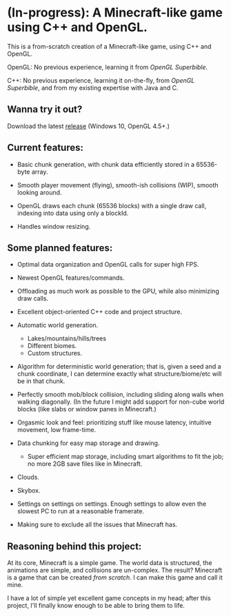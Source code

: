 # (In-progress): A Minecraft-like game using C++ and OpenGL.

This is a from-scratch creation of a Minecraft-like game, using C++ and OpenGL.

OpenGL: No previous experience, learning it from *OpenGL Superbible*.

C++: No previous experience, learning it on-the-fly, from *OpenGL Superbible*, and from my existing expertise with Java and C.

## Wanna try it out?

Download the latest [release](https://github.com/serg06/mc2/releases) (Windows 10, OpenGL 4.5+.)

## Current features:

- Basic chunk generation, with chunk data efficiently stored in a 65536-byte array.

- Smooth player movement (flying), smooth-ish collisions (WIP), smooth looking around.

- OpenGL draws each chunk (65536 blocks) with a single draw call, indexing into data using only a blockId.

- Handles window resizing. 

## Some planned features:

- Optimal data organization and OpenGL calls for super high FPS.

- Newest OpenGL features/commands.

- Offloading as much work as possible to the GPU, while also minimizing draw calls.

- Excellent object-oriented C++ code and project structure.

- Automatic world generation.
	- Lakes/mountains/hills/trees
	- Different biomes.
	- Custom structures.

- Algorithm for deterministic world generation; that is, given a seed and a chunk coordinate, I can determine exactly what structure/biome/etc will be in that chunk.

- Perfectly smooth mob/block collision, including sliding along walls when walking diagonally. (In the future I might add support for non-cube world blocks (like slabs or window panes in Minecraft.)

- Orgasmic look and feel: prioritizing stuff like mouse latency, intuitive movement, low frame-time.

- Data chunking for easy map storage and drawing.
	- Super efficient map storage, including smart algorithms to fit the job; no more 2GB save files like in Minecraft.

- Clouds.

- Skybox.

- Settings on settings on settings. Enough settings to allow even the slowest PC to run at a reasonable framerate.

- Making sure to exclude all the issues that Minecraft has.

## Reasoning behind this project:

At its core, Minecraft is a simple game. The world data is structured, the animations are simple, and collisions are un-complex. The result? Minecraft is a game that can be created *from scratch*. I can make this game and call it mine.

I have a lot of simple yet excellent game concepts in my head; after this project, I'll finally know enough to be able to bring them to life. 
